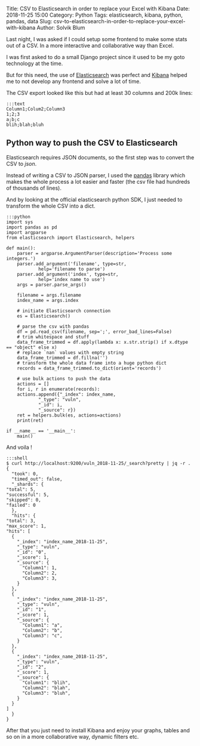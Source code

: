 Title: CSV to Elasticsearch in order to replace your Excel with Kibana
Date: 2018-11-25 15:00
Category: Python
Tags: elasticsearch, kibana, python, pandas, data
Slug: csv-to-elasticsearch-in-order-to-replace-your-excel-with-kibana
Author: Solvik Blum

Last night, I was asked if I could setup some frontend to make some stats out of a CSV.
In a more interactive and collaborative way than Excel.

I was first asked to do a small Django project since it used to be my goto technology at the time.

But for this need, the use of [Elasticsearch](https://www.elastic.co/fr/products/elasticsearch) was perfect and [Kibana](https://www.elastic.co/fr/products/kibana) helped me to not develop any frontend and solve a lot of time.

The CSV export looked like this but had at least 30 columns and 200k lines:

    :::text
    Column1;Colum2;Column3
    1;2;3
    a;b;c
    blih;blah;bluh


Python way to push the CSV to Elasticsearch
----

Elasticsearch requires JSON documents, so the first step was to convert the CSV to *json*.

Instead of writing a CSV to JSON parser, I used the [pandas](https://pandas.pydata.org/) library which makes the whole process a lot easier and faster (the csv file had hundreds of thousands of lines).

And by looking at the official elasticsearch python SDK, I just needed to transform the whole CSV into a dict.

    :::python
	import sys
	import pandas as pd
	import argparse
	from elasticsearch import Elasticsearch, helpers

	def main():
	    parser = argparse.ArgumentParser(description='Process some integers.')
	    parser.add_argument('filename', type=str,
				help='filename to parse')
	    parser.add_argument('index', type=str,
				help='index name to use')
	    args = parser.parse_args()

	    filename = args.filename
	    index_name = args.index

	    # initiate Elasticsearch connection
	    es = Elasticsearch()

	    # parse the csv with pandas
	    df = pd.read_csv(filename, sep=';', error_bad_lines=False)
	    # trim whitespace and stuff
	    data_frame_trimmed = df.apply(lambda x: x.str.strip() if x.dtype == "object" else x)
	    # replace `nan` values with empty string
	    data_frame_trimmed = df.fillna('')
	    # transform the whole data frame into a huge python dict
	    records = data_frame_trimmed.to_dict(orient='records')

	    # use bulk actions to push the data
	    actions = []
	    for i, r in enumerate(records):
		actions.append({"_index": index_name,
				"_type": "vuln",
				"_id": i,
				"_source": r})
	    ret = helpers.bulk(es, actions=actions)
	    print(ret)

	if __name__ == '__main__':
	    main()


And voila !


    :::shell
    $ curl http://localhost:9200/vuln_2018-11-25/_search?pretty | jq -r .
    {
      "took": 0,
      "timed_out": false,
      "_shards": {
	"total": 5,
	"successful": 5,
	"skipped": 0,
	"failed": 0
      },
      "hits": {
	"total": 3,
	"max_score": 1,
	"hits": [
	  {
	    "_index": "index_name_2018-11-25",
	    "_type": "vuln",
	    "_id": "0",
	    "_score": 1,
	    "_source": {
	      "Column1": 1,
	      "Column2": 2,
	      "Column3": 3,
	    }
	  },
	  {
	    "_index": "index_name_2018-11-25",
	    "_type": "vuln",
	    "_id": "1",
	    "_score": 1,
	    "_source": {
	      "Column1": "a",
	      "Column2": "b",
	      "Column3": "c",
	    }
	  },
	  {
	    "_index": "index_name_2018-11-25",
	    "_type": "vuln",
	    "_id": "2",
	    "_score": 1,
	    "_source": {
	      "Column1": "blih",
	      "Column2": "blah",
	      "Column3": "bluh",
	    }
	  }
	]
      }
    }


After that you just need to install Kibana and enjoy your graphs, tables and so on in a more collaborative way, dynamic filters etc.
